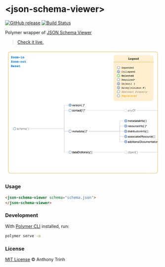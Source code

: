 # \<json-schema-viewer\>

[![GitHub release](https://img.shields.io/github/release/tony19/json-schema-viewer.svg)](https://github.com/tony19/json-schema-viewer/releases)
[![Build Status](https://travis-ci.org/tony19/json-schema-viewer.svg?branch=master)](https://travis-ci.org/tony19/json-schema-viewer)

Polymer wrapper of [JSON Schema Viewer](https://github.com/jlblcc/json-schema-viewer)

> [Check it live.](https://tony19.github.io/json-schema-viewer/)

![screenshot](https://github.com/tony19/json-schema-viewer/blob/master/images/screenshot.png "Screenshot")

### Usage

```html
<json-schema-viewer schema="schema.json">
</json-schema-viewer>
```

### Development

With [Polymer CLI](https://github.com/Polymer/polymer-cli/) installed, run:

```sh
polymer serve -o
```

### License

[MIT License](https://opensource.org/licenses/MIT) © Anthony Trinh
